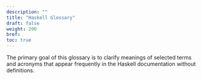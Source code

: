 ```yaml
---
description: ""
title: "Haskell Glossary"
draft: false
weight: 200
bref:
toc: true
---
```


The primary goal of this glossary is to clarify meanings of selected terms and acronyms that appear frequently in the Haskell documentation without definitions.
